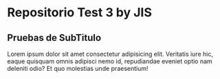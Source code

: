 <h1>Repositorio Test 3 by JIS</h1>

<h2>Pruebas de SubTitulo</h2>

<p>Lorem ipsum dolor sit amet consectetur adipisicing elit. Veritatis iure hic, eaque quisquam omnis adipisci nemo id, repudiandae eveniet optio nam deleniti odio? Et quo molestias unde praesentium!</p>